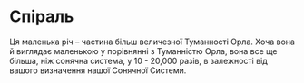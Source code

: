 # Спіраль

Ця маленька річ – частина більш величезної Туманності Орла. Хоча вона й виглядає
маленькою у порівнянні з Туманністю Орла, вона все ще більша, ніж сонячна
система, у 10 - 20,000 разів, в залежності від вашого визначення нашої Сонячної
Системи.
